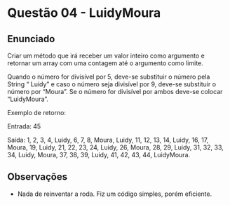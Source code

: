 # Questão 04 - LuidyMoura

## Enunciado

Criar um método que irá receber um valor inteiro como argumento e retornar um array com uma contagem até o argumento como limite.

Quando o número for divisível por 5, deve-se substituir o número pela String “ Luidy” e caso o número seja divisível por 9, deve-se substituir o número por  “Moura”.
Se o número for divisível por ambos deve-se colocar “LuidyMoura”.

Exemplo de retorno:

Entrada:
45

Saída:
1, 2, 3, 4, Luidy, 6, 7, 8, Moura, Luidy, 11, 12, 13, 14, Luidy, 16, 17, Moura, 19, Luidy, 21, 22, 23, 24, Luidy, 26, Moura, 28, 29, Luidy, 31, 32, 33, 34, Luidy, Moura, 37, 38, 39, Luidy, 41, 42, 43, 44, LuidyMoura.

## Observações

* Nada de reinventar a roda. Fiz um código simples, porém eficiente.